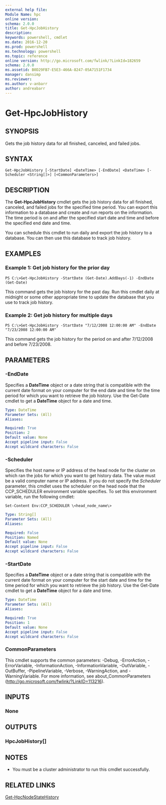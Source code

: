 ```yaml
---
external help file:
Module Name: hpc
online version:
schema: 2.0.0
title: Get-HpcJobHistory
description:
keywords: powershell, cmdlet
ms.date: 2016-12-20
ms.prod: powershell
ms.technology: powershell
ms.topic: reference
online version: http://go.microsoft.com/fwlink/?LinkId=182659
schema: 2.0.0
ms.assetid: B0D29FB7-E5E3-466A-8247-05A7151F1734
manager: dansimp
ms.reviewer:
ms.author: v-anbarr
author: andreabarr
---
```


# Get-HpcJobHistory

## SYNOPSIS
Gets the job history data for all finished, canceled, and failed jobs.

## SYNTAX

```
Get-HpcJobHistory [-StartDate] <DateTime> [-EndDate] <DateTime> [-Scheduler <String[]>] [<CommonParameters>]
```

## DESCRIPTION
The **Get-HpcJobHistory** cmdlet gets the job history data for all finished, canceled, and failed jobs for the specified time period.
You can export this information to a database and create and run reports on the information.
The time period is on and after the specified start date and time and before the specified end date and time.

You can schedule this cmdlet to run daily and export the job history to a database.
You can then use this database to track job history.

## EXAMPLES

### Example 1: Get job history for the prior day
```
PS C:\>Get-HpcJobHistory -StartDate (Get-Date).AddDays(-1) -EndDate (Get-Date)
```

This command gets the job history for the past day.
Run this cmdlet daily at midnight or some other appropriate time to update the database that you use to track job history.

### Example 2: Get job history for multiple days
```
PS C:\>Get-HpcJobHistory -StartDate "7/12/2008 12:00:00 AM" -EndDate "7/23/2008 12:00:00 AM"
```

This command gets the job history for the period on and after 7/12/2008 and before 7/23/2008.

## PARAMETERS

### -EndDate
Specifies a **DateTime** object or a date string that is compatible with the current date format on your computer for the end date and time for the time period for which you want to retrieve the job history.
Use the Get-Date cmdlet to get a **DateTime** object for a date and time.

```yaml
Type: DateTime
Parameter Sets: (All)
Aliases:

Required: True
Position: 2
Default value: None
Accept pipeline input: False
Accept wildcard characters: False
```

### -Scheduler
Specifies the host name or IP address of the head node for the cluster on which ran the jobs for which you want to get history data.
The value must be a valid computer name or IP address.
If you do not specify the *Scheduler* parameter, this cmdlet uses the scheduler on the head node that the CCP_SCHEDULER environment variable specifies.
To set this environment variable, run the following cmdlet:

`Set-Content Env:CCP_SCHEDULER \<head_node_name\>`

```yaml
Type: String[]
Parameter Sets: (All)
Aliases:

Required: False
Position: Named
Default value: None
Accept pipeline input: False
Accept wildcard characters: False
```

### -StartDate
Specifies a **DateTime** object or a date string that is compatible with the current date format on your computer for the start date and time for the time period for which you want to retrieve the job history.
Use the Get-Date cmdlet to get a **DateTime** object for a date and time.

```yaml
Type: DateTime
Parameter Sets: (All)
Aliases:

Required: True
Position: 1
Default value: None
Accept pipeline input: False
Accept wildcard characters: False
```

### CommonParameters
This cmdlet supports the common parameters: -Debug, -ErrorAction, -ErrorVariable, -InformationAction, -InformationVariable, -OutVariable, -OutBuffer, -PipelineVariable, -Verbose, -WarningAction, and -WarningVariable. For more information, see about_CommonParameters (http://go.microsoft.com/fwlink/?LinkID=113216).

## INPUTS

### None

## OUTPUTS

### HpcJobHistory[]

## NOTES
* You must be a cluster administrator to run this cmdlet successfully.

## RELATED LINKS

[Get-HpcNodeStateHistory](./Get-HpcNodeStateHistory.md)
